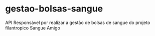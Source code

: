 # gestao-bolsas-sangue
API Responsável por realizar a gestão de bolsas de sangue do projeto filantropico Sangue Amigo
